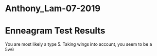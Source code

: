 # Anthony_Lam-07-2019

# Enneagram Test Results

You are most likely a type 5. Taking wings into account, you seem to be a 5w6
